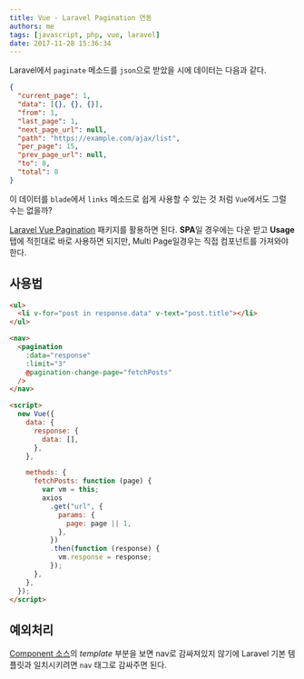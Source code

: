 ```yaml
---
title: Vue - Laravel Pagination 연동
authors: me
tags: [javascript, php, vue, laravel]
date: 2017-11-28 15:36:34
---
```


Laravel에서 `paginate` 메소드를 `json`으로 받았을 시에 데이터는 다음과 같다.

```json title="response"
{
  "current_page": 1,
  "data": [{}, {}, {}],
  "from": 1,
  "last_page": 1,
  "next_page_url": null,
  "path": "https://example.com/ajax/list",
  "per_page": 15,
  "prev_page_url": null,
  "to": 8,
  "total": 8
}
```

이 데이터를 `blade`에서 `links` 메소드로 쉽게 사용할 수 있는 것 처럼 `Vue`에서도 그럴 수는 없을까?

[Laravel Vue Pagination](https://github.com/gilbitron/laravel-vue-pagination) 패키지를 활용하면 된다.
**SPA**일 경우에는 다운 받고 **Usage** 탭에 적힌대로 바로 사용하면 되지만, Multi Page일경우는 직접 컴포넌트를 가져와야한다.

## 사용법

```html
<ul>
  <li v-for="post in response.data" v-text="post.title"></li>
</ul>

<nav>
  <pagination
    :data="response"
    :limit="3"
    @pagination-change-page="fetchPosts"
  />
</nav>

<script>
  new Vue({
    data: {
      response: {
        data: [],
      },
    },

    methods: {
      fetchPosts: function (page) {
        var vm = this;
        axios
          .get("url", {
            params: {
              page: page || 1,
            },
          })
          .then(function (response) {
            vm.response = response;
          });
      },
    },
  });
</script>
```

## 예외처리

[Component 소스](https://github.com/gilbitron/laravel-vue-pagination/blob/master/src/laravel-vue-pagination.js#L25)의 _template_ 부분을 보면 nav로 감싸져있지 않기에 Laravel 기본 템플릿과 일치시키려면 `nav` 태그로 감싸주면 된다.
